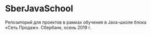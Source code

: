 # SberJavaSchool
Репозиторий для проектов в рамках обучения в Java-школе блока «Сеть Продаж». Сбербанк, осень 2019 г.
